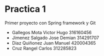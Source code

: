 # Practica 1

Primer proyecto con Spring  framework y Git

- Gallegos Mota Victor Hugo 316160456
- Jimenez Salgado Jose Demian 314291707
- Diaz Quiñonez Juan Manuel 420004365
- Cruz Rangel Carlos 312285823
